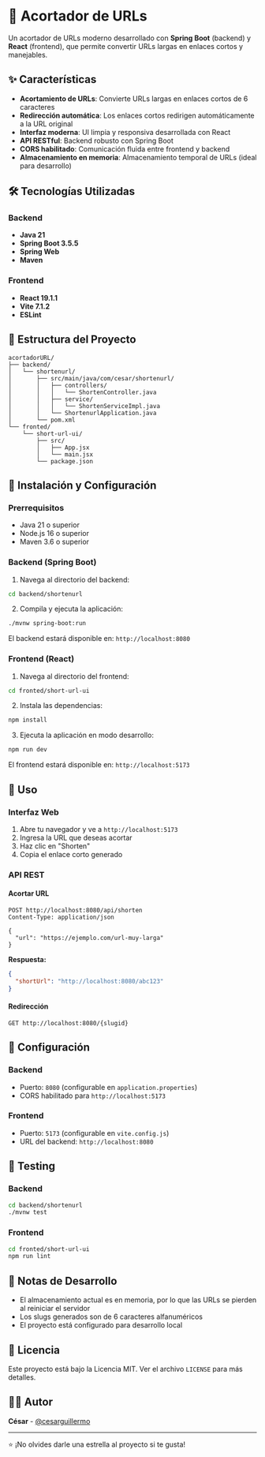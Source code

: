 # 🔗 Acortador de URLs

Un acortador de URLs moderno desarrollado con **Spring Boot** (backend) y **React** (frontend), que permite convertir URLs largas en enlaces cortos y manejables.

## ✨ Características

- **Acortamiento de URLs**: Convierte URLs largas en enlaces cortos de 6 caracteres
- **Redirección automática**: Los enlaces cortos redirigen automáticamente a la URL original
- **Interfaz moderna**: UI limpia y responsiva desarrollada con React
- **API RESTful**: Backend robusto con Spring Boot
- **CORS habilitado**: Comunicación fluida entre frontend y backend
- **Almacenamiento en memoria**: Almacenamiento temporal de URLs (ideal para desarrollo)

## 🛠️ Tecnologías Utilizadas

### Backend
- **Java 21**
- **Spring Boot 3.5.5**
- **Spring Web**
- **Maven**

### Frontend
- **React 19.1.1**
- **Vite 7.1.2**
- **ESLint**

## 📁 Estructura del Proyecto

```
acortadorURL/
├── backend/
│   └── shortenurl/
│       ├── src/main/java/com/cesar/shortenurl/
│       │   ├── controllers/
│       │   │   └── ShortenController.java
│       │   ├── service/
│       │   │   └── ShortenServiceImpl.java
│       │   └── ShortenurlApplication.java
│       └── pom.xml
└── fronted/
    └── short-url-ui/
        ├── src/
        │   ├── App.jsx
        │   └── main.jsx
        └── package.json
```

## 🚀 Instalación y Configuración

### Prerrequisitos
- Java 21 o superior
- Node.js 16 o superior
- Maven 3.6 o superior

### Backend (Spring Boot)

1. Navega al directorio del backend:
```bash
cd backend/shortenurl
```

2. Compila y ejecuta la aplicación:
```bash
./mvnw spring-boot:run
```

El backend estará disponible en: `http://localhost:8080`

### Frontend (React)

1. Navega al directorio del frontend:
```bash
cd fronted/short-url-ui
```

2. Instala las dependencias:
```bash
npm install
```

3. Ejecuta la aplicación en modo desarrollo:
```bash
npm run dev
```

El frontend estará disponible en: `http://localhost:5173`

## 📖 Uso

### Interfaz Web
1. Abre tu navegador y ve a `http://localhost:5173`
2. Ingresa la URL que deseas acortar
3. Haz clic en "Shorten"
4. Copia el enlace corto generado

### API REST

#### Acortar URL
```http
POST http://localhost:8080/api/shorten
Content-Type: application/json

{
  "url": "https://ejemplo.com/url-muy-larga"
}
```

**Respuesta:**
```json
{
  "shortUrl": "http://localhost:8080/abc123"
}
```

#### Redirección
```http
GET http://localhost:8080/{slugid}
```

## 🔧 Configuración

### Backend
- Puerto: `8080` (configurable en `application.properties`)
- CORS habilitado para `http://localhost:5173`

### Frontend
- Puerto: `5173` (configurable en `vite.config.js`)
- URL del backend: `http://localhost:8080`

## 🧪 Testing

### Backend
```bash
cd backend/shortenurl
./mvnw test
```

### Frontend
```bash
cd fronted/short-url-ui
npm run lint
```

## 📝 Notas de Desarrollo

- El almacenamiento actual es en memoria, por lo que las URLs se pierden al reiniciar el servidor
- Los slugs generados son de 6 caracteres alfanuméricos
- El proyecto está configurado para desarrollo local



## 📄 Licencia

Este proyecto está bajo la Licencia MIT. Ver el archivo `LICENSE` para más detalles.

## 👨‍💻 Autor

**César** - [@cesarguillermo](https://github.com/cesarguillermo)

---

⭐ ¡No olvides darle una estrella al proyecto si te gusta!
